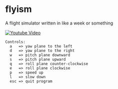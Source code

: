 flyism
======

A flight simulator written in like a week or something

[![Youtube Video](http://img.youtube.com/vi/cLveYDVNOEA/0.jpg)](http://www.youtube.com/watch?v=cLveYDVNOEA)

```
Controls:
  a   => yaw plane to the left
  d   => yaw plane to the right
  w   => pitch plane downward
  s   => pitch plane upward
  q   => roll plane counter-clockwise
  e   => roll plane clockwise
  p   => speed up
  l   => slow down
  esc => quit program
```
